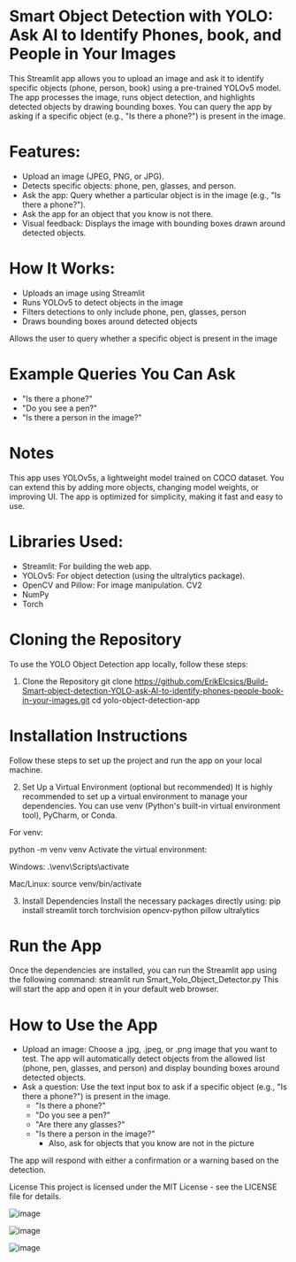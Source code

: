 # Smart Object Detection with YOLO: Ask AI to Identify Phones, book, and People in Your Images

This Streamlit app allows you to upload an image and ask it to identify specific objects (phone, person, book) using a pre-trained YOLOv5 model. The app processes the image, runs object detection, and highlights detected objects by drawing bounding boxes. You can query the app by asking if a specific object (e.g., "Is there a phone?") is present in the image.

# Features:
- Upload an image (JPEG, PNG, or JPG).
- Detects specific objects: phone, pen, glasses, and person.
- Ask the app: Query whether a particular object is in the image (e.g., "Is there a phone?").
- Ask the app for an object that you know is not there.
- Visual feedback: Displays the image with bounding boxes drawn around detected objects.

# How It Works:
- Uploads an image using Streamlit
- Runs YOLOv5 to detect objects in the image
- Filters detections to only include phone, pen, glasses, person
- Draws bounding boxes around detected objects

Allows the user to query whether a specific object is present in the image

# Example Queries You Can Ask
- "Is there a phone?"
- "Do you see a pen?"
- "Is there a person in the image?"

# Notes
This app uses YOLOv5s, a lightweight model trained on COCO dataset.
You can extend this by adding more objects, changing model weights, or improving UI.
The app is optimized for simplicity, making it fast and easy to use.

# Libraries Used:
- Streamlit: For building the web app.
- YOLOv5: For object detection (using the ultralytics package).
- OpenCV and Pillow: For image manipulation. CV2
- NumPy
- Torch

# Cloning the Repository
To use the YOLO Object Detection app locally, follow these steps:

1. Clone the Repository
git clone https://github.com/ErikElcsics/Build-Smart-object-detection-YOLO-ask-AI-to-identify-phones-people-book-in-your-images.git
cd yolo-object-detection-app

# Installation Instructions
Follow these steps to set up the project and run the app on your local machine.

2. Set Up a Virtual Environment (optional but recommended)
It is highly recommended to set up a virtual environment to manage your dependencies. You can use venv (Python's built-in virtual environment tool), PyCharm, or Conda.

For venv:

python -m venv venv
Activate the virtual environment:

Windows:
.\venv\Scripts\activate

Mac/Linux:
source venv/bin/activate

3. Install Dependencies
Install the necessary packages directly using:
pip install streamlit torch torchvision opencv-python pillow ultralytics

# Run the App
Once the dependencies are installed, you can run the Streamlit app using the following command:
streamlit run Smart_Yolo_Object_Detector.py
This will start the app and open it in your default web browser.

# How to Use the App
- Upload an image: Choose a .jpg, .jpeg, or .png image that you want to test. The app will automatically detect objects from the allowed list (phone, pen, glasses, and person) and display bounding boxes around detected objects.
- Ask a question: Use the text input box to ask if a specific object (e.g., "Is there a phone?") is present in the image.
	- "Is there a phone?"
	- "Do you see a pen?"
	- "Are there any glasses?"
	- "Is there a person in the image?" 
        - Also, ask for objects that you know are not in the picture

The app will respond with either a confirmation or a warning based on the detection.

License
This project is licensed under the MIT License - see the LICENSE file for details.

![image](https://github.com/user-attachments/assets/c9b0d585-160d-4d6d-9017-bf442d7b7f86)

![image](https://github.com/user-attachments/assets/88ab920c-04e1-40a5-9c0d-71ecdbf3f2a8)

![image](https://github.com/user-attachments/assets/e19872ac-4822-4985-9550-1b6f841a1e4f)




